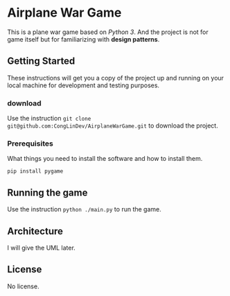 # Airplane War Game

This is a plane war game based on *Python 3*. And the project is not for game itself but for familiarizing with **design patterns**.

## Getting Started

These instructions will get you a copy of the project up and running on your local machine for development and testing purposes. 

### download

Use the instruction `git clone git@github.com:CongLinDev/AirplaneWarGame.git` to download the project.

### Prerequisites

What things you need to install the software and how to install them.

```
pip install pygame
```

## Running the game

Use the instruction `python ./main.py` to run the game.


## Architecture
I will give the UML later.

## License

No license.

